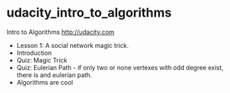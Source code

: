 # udacity_intro_to_algorithms
Intro to Algorithms http://udacity.com

- Lesson 1: A social network magic trick.
- Introduction
- Quiz: Magic Trick
- Quiz: Eulerian Path - if only two or none vertexes with odd degree exist,
    there is and eulerian path.
- Algorithms are cool